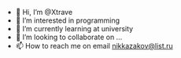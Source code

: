 - 👋 Hi, I’m @Xtrave
- 👀 I’m interested in programming
- 🌱 I’m currently learning at university
- 💞️ I’m looking to collaborate on ...
- 📫 How to reach me on email nikkazakov@list.ru

<!---
Xtrave/Xtrave is a ✨ special ✨ repository because its `README.md` (this file) appears on your GitHub profile.
You can click the Preview link to take a look at your changes.
--->
